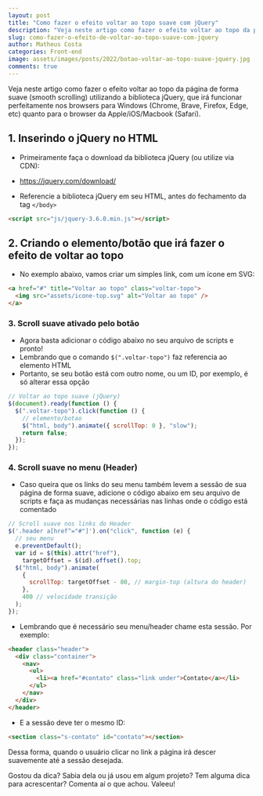 ```yaml
---
layout: post
title: "Como fazer o efeito voltar ao topo suave com jQuery"
description: "Veja neste artigo como fazer o efeito voltar ao topo da página de forma suave (smooth scrolling) utilizando a biblioteca jQuery"
slug: como-fazer-o-efeito-de-voltar-ao-topo-suave-com-jquery
author: Matheus Costa
categories: Front-end
image: assets/images/posts/2022/botao-voltar-ao-topo-suave-jquery.jpg
comments: true
---
```


Veja neste artigo como fazer o efeito voltar ao topo da página de forma suave (smooth scrolling) utilizando a biblioteca jQuery, que irá funcionar perfeitamente nos browsers para Windows (Chrome, Brave, Firefox, Edge, etc) quanto para o browser da Apple/iOS/Macbook (Safari).

## 1. Inserindo o jQuery no HTML

- Primeiramente faça o download da biblioteca jQuery (ou utilize via CDN):

- <a href="https://jquery.com/download/" target="_blank" rel="noopener noreferrer">https://jquery.com/download/</a>

- Referencie a biblioteca jQuery em seu HTML, antes do fechamento da tag `</body>`

```html
<script src="js/jquery-3.6.0.min.js"></script>
```

## 2. Criando o elemento/botão que irá fazer o efeito de voltar ao topo

- No exemplo abaixo, vamos criar um simples link, com um ícone em SVG:

```html
<a href="#" title="Voltar ao topo" class="voltar-topo">
  <img src="assets/icone-top.svg" alt="Voltar ao topo" />
</a>
```

### 3. Scroll suave ativado pelo botão

- Agora basta adicionar o código abaixo no seu arquivo de scripts e pronto!
- Lembrando que o comando `$(".voltar-topo")` faz referencia ao elemento HTML
- Portanto, se seu botão está com outro nome, ou um ID, por exemplo, é só alterar essa opção

```js
// Voltar ao topo suave (jQuery)
$(document).ready(function () {
  $(".voltar-topo").click(function () {
    // elemento/botao
    $("html, body").animate({ scrollTop: 0 }, "slow");
    return false;
  });
});
```

### 4. Scroll suave no menu (Header)

- Caso queira que os links do seu menu também levem a sessão de sua página de forma suave, adicione o código abaixo em seu arquivo de scripts e faça as mudanças necessárias nas linhas onde o código está comentado

```js
// Scroll suave nos links do Header
$('.header a[href^="#"]').on("click", function (e) {
  // seu menu
  e.preventDefault();
  var id = $(this).attr("href"),
    targetOffset = $(id).offset().top;
  $("html, body").animate(
    {
      scrollTop: targetOffset - 80, // margin-top (altura do header)
    },
    400 // velocidade transição
  );
});
```

- Lembrando que é necessário seu menu/header chame esta sessão. Por exemplo:

```html
<header class="header">
  <div class="container">
    <nav>
      <ul>
        <li><a href="#contato" class="link under">Contato</a></li>
      </ul>
    </nav>
  </div>
</header>
```

- E a sessão deve ter o mesmo ID:

```html
<section class="s-contato" id="contato"></section>
```

Dessa forma, quando o usuário clicar no link a página irá descer suavemente até a sessão desejada.

Gostou da dica? Sabia dela ou já usou em algum projeto? Tem alguma dica para acrescentar? Comenta aí o que achou. Valeeu!
